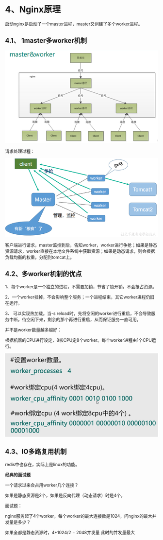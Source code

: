 # 4、Nginx原理



启动nginx是启动了一个master进程，master又创建了多个worker进程。

##  4.1、 1master多worker机制

![image-20210603172216210](img/image-20210603172216210.png)

请求处理过程：

![image-20210603172339412](img/image-20210603172339412.png)

客户端进行请求，master监控到后，告知worker，worker进行争抢；如果是静态资源请求，worker直接在本地文件系统中获取资源；如果是动态请求，则会根据负载均衡的权重，分配到tomcat上。

## 4.2、多worker机制的优点

1、每个worker是一个独立的进程，不需要加锁，节省了锁开销，不会抢占资源。

2、一个worker挂掉，不会影响整个服务；一个进程结束，其它worker进程仍旧在运行。

3、 可以实现热加载。当-s reload时，先将空闲的worker进行重启，不会导致服务中断，待空闲下来，剩余的那个再进行重启，从而保证服务一直可用。



并不是worker数量越多越好：

根据机器的CPU进行设定，8核CPU定8个worker。每个worker进程由1个CPU运行。

![image-20210603173812675](img/image-20210603173812675.png)

##  4.3、IO多路复用机制

redis中也存在，实际上是linux的功能。



**经典的面试题**

一个请求过来会占用worker几个连接？

如果是静态资源是2个，如果是反向代理（动态请求）时是4个。

面试题：

nginx服务起了4个worker，每个worker的最大连接数是1024，问nginx的最大并发量是多少？

如果全都是静态资源时，4*1024/2 = 2048并发量  此时的并发量最大

